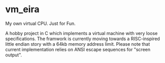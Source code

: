 # vm_eira
My own virtual CPU. Just for Fun.


A hobby project in C which implements a virtual machine with very loose specifications.
The framwork is currently moving towards a RISC-inspired little endian story with a 64kb
memory address limit.
Please note that current implementation relies on ANSI escape sequences for "screen output".
